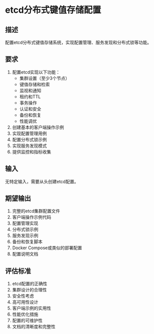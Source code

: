 # etcd分布式键值存储配置

## 描述
配置etcd分布式键值存储系统，实现配置管理、服务发现和分布式锁等功能。

## 要求
1. 配置etcd实现以下功能：
   - 集群设置（至少3个节点）
   - 键值存储和检索
   - 监视和通知
   - 租约和TTL
   - 事务操作
   - 认证和安全
   - 备份和恢复
   - 性能调优
2. 创建基本的客户端操作示例
3. 实现配置管理用例
4. 配置分布式锁示例
5. 实现服务发现模式
6. 提供监控和指标收集

## 输入
无特定输入，需要从头创建etcd配置。

## 期望输出
1. 完整的etcd集群配置文件
2. 客户端操作示例代码
3. 配置管理实现
4. 分布式锁示例
5. 服务发现示例
6. 备份和恢复脚本
7. Docker Compose或类似的部署配置
8. 配置说明文档

## 评估标准
1. etcd配置的正确性
2. 集群设计的合理性
3. 安全性考虑
4. 高可用性设计
5. 客户端示例的实用性
6. 性能优化措施
7. 配置的可维护性
8. 文档的清晰度和完整性